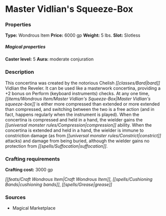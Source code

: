 ﻿---
Title: "Master Vidlian's Squeeze-Box"
Type: "Wondrous Item"
Price: "6000 gp"
Weight: "5 lbs."
Slot: "Slotless"
Caster level: "5"
Aura: "moderate conjuration"
Description: |
  "This concertina was created by the notorious Chelish bard Vidlian the Reveler. It can be used like a masterwork concertina, providing a +2 bonus on Perform (keyboard instruments) checks. At any one time, _Master Vidlian's squeeze-box_ is either more compressed than extended or more extended than compressed, and switching between the two is a free action (and in fact, happens regularly when the instrument is played). When the concertina is compressed and held in a hand, the wielder gains the compression ability. When the concertina is extended and held in a hand, the wielder is immune to constriction damage (as from constrict attacks) and damage from being buried, although the wielder gains no protection from suffocation."
Crafting cost: "3000 gp"
Sources: "['Magical Marketplace']"
---

# Master Vidlian's Squeeze-Box

### Properties

**Type:** Wondrous Item **Price:** 6000 gp **Weight:** 5 lbs. **Slot:** Slotless

##### Magical properties

**Caster level:** 5 **Aura:** moderate conjuration

### Description

This concertina was created by the notorious Chelish _[[classes/Bard|bard]]_ Vidlian the Reveler. It can be used like a masterwork concertina, providing a +2 bonus on Perform (keyboard instruments) checks. At any one time, _[[items/Wondrous Item/Master Vidlian's Squeeze-Box|Master Vidlian's squeeze-box]]_ is either more compressed than extended or more extended than compressed, and switching between the two is a free action (and in fact, happens regularly when the instrument is played). When the concertina is compressed and held in a hand, the wielder gains the _[[universal monster rules/Compression|compression]]_ ability. When the concertina is extended and held in a hand, the wielder is immune to constriction damage (as from _[[universal monster rules/Constrict|constrict]]_ attacks) and damage from being buried, although the wielder gains no protection from _[[spells/Suffocation|suffocation]]_.

### Crafting requirements

**Crafting cost:** 3000 gp

_[[feats/Craft Wondrous Item|Craft Wondrous Item]]_, _[[spells/Cushioning Bands|cushioning bands]]_, _[[spells/Grease|grease]]_

### Sources

* Magical Marketplace